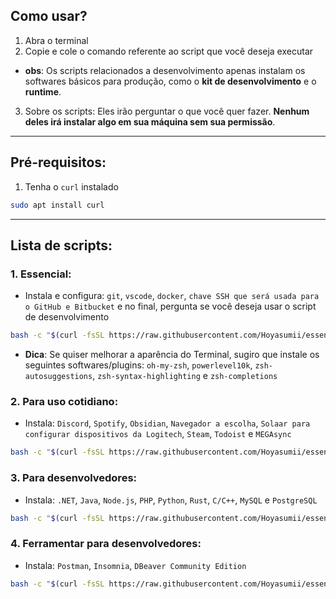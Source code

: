 ## Como usar?
1. Abra o terminal
2. Copie e cole o comando referente ao script que você deseja executar
- **obs**: Os scripts relacionados a desenvolvimento apenas instalam os softwares básicos para produção, como o **kit de desenvolvimento** e o **runtime**.
3. Sobre os scripts: Eles irão perguntar o que você quer fazer. **Nenhum deles irá instalar algo em sua máquina sem sua permissão**.
---
## Pré-requisitos:
1. Tenha o `curl` instalado
```bash
sudo apt install curl
```
---
## Lista de scripts:
### 1. Essencial:
- Instala e configura: `git`, `vscode`, `docker`, `chave SSH que será usada para o GitHub e Bitbucket` e no final, pergunta se você deseja usar o script de desenvolvimento
```bash
bash -c "$(curl -fsSL https://raw.githubusercontent.com/Hoyasumii/essencial-ubuntu/main/base-install.sh)"
```
- **Dica**: Se quiser melhorar a aparência do Terminal, sugiro que instale os seguintes softwares/plugins: `oh-my-zsh`, `powerlevel10k`, `zsh-autosuggestions`, `zsh-syntax-highlighting` e `zsh-completions`
### 2. Para uso cotidiano:
- Instala: `Discord`, `Spotify`, `Obsidian`, `Navegador a escolha`, `Solaar para configurar dispositivos da Logitech`, `Steam`, `Todoist` e `MEGAsync`
```bash
bash -c "$(curl -fsSL https://raw.githubusercontent.com/Hoyasumii/essencial-ubuntu/main/daily-use.sh)"
```
### 3. Para desenvolvedores:
- Instala: `.NET`, `Java`, `Node.js`, `PHP`, `Python`, `Rust`, `C/C++`, `MySQL` e `PostgreSQL`
```bash
bash -c "$(curl -fsSL https://raw.githubusercontent.com/Hoyasumii/essencial-ubuntu/main/development-installer.sh)"
```
### 4. Ferramentar para desenvolvedores:
- Instala: `Postman`, `Insomnia`, `DBeaver Community Edition`
```bash
bash -c "$(curl -fsSL https://raw.githubusercontent.com/Hoyasumii/essencial-ubuntu/main/development-tools.sh)"
```
